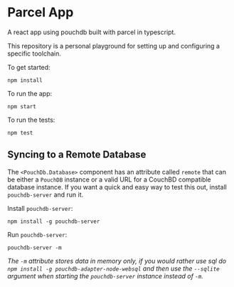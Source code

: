 # Parcel App

A react app using pouchdb built with parcel in typescript.

This repository is a personal playground for setting up and configuring a specific toolchain.

To get started:
```shell
npm install
```

To run the app:
```shell
npm start
```

To run the tests:
```shell
npm test
```

## Syncing to a Remote Database

The `<PouchDb.Database>` component has an attribute called `remote` that can be either a `PouchDB` instance or a valid URL for a CouchBD compatible database instance. If you want a quick and easy way to test this out, install `pouchdb-server` and run it.

Install `pouchdb-server`:

```shell
npm install -g pouchdb-server
```

Run `pouchdb-server`:
```shell
pouchdb-server -m
```
_The `-m` attribute stores data in memory only, if you would rather use sql do `npm install -g pouchdb-adapter-node-websql` and then use the `--sqlite` argument when starting the `pouchdb-server` instance instead of `-m`._

